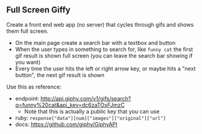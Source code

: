 ## Full Screen Giffy

Create a front end web app (no server) that cycles through gifs and shows them
full screen.

* On the main page create a search bar with a textbox and button
* When the user types in something to search for, like `funny cat` the first gif result is shown full screen (you can leave the search bar showing if you want)
* Every time the user hits the left or right arrow key, or maybe hits a "next button", the next gif result is shown

Use this as reference:
  * endpoint: http://api.giphy.com/v1/gifs/search?q=funny%20cat&api_key=dc6zaTOxFJmzC
    * Note that this is actually a public key that you can use
  * ruby: `response["data"][num]["images"]["original"]["url"]`
  * docs: https://github.com/giphy/GiphyAPI
